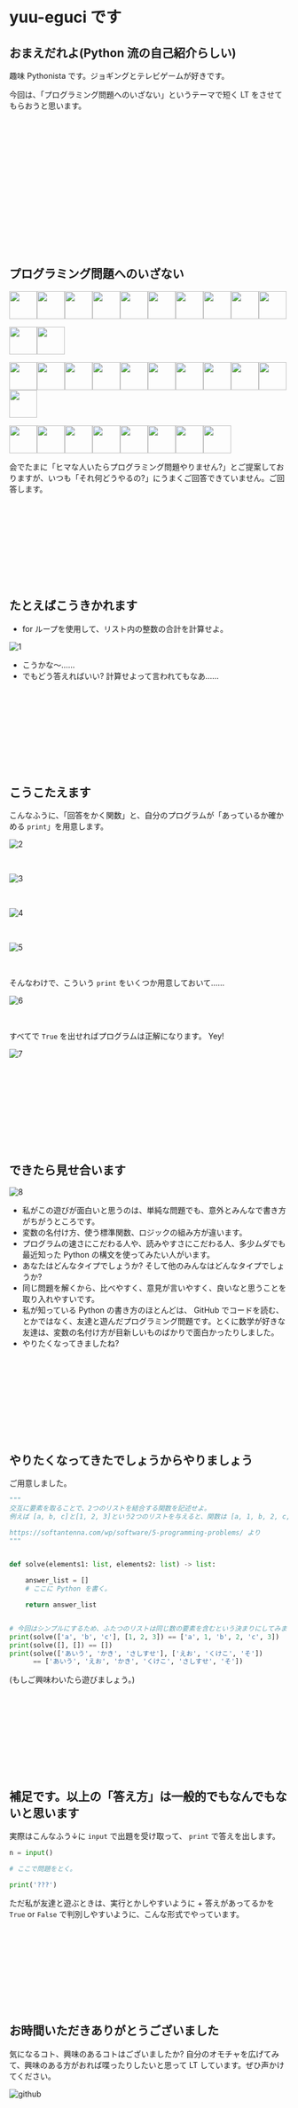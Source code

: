yuu-eguci です
===

## おまえだれよ(Python 流の自己紹介らしい)

趣味 Pythonista です。ジョギングとテレビゲームが好きです。

今回は、「プログラミング問題へのいざない」というテーマで短く LT をさせてもらおうと思います。

&nbsp;

&nbsp;

&nbsp;

&nbsp;

&nbsp;

&nbsp;

&nbsp;

&nbsp;

## プログラミング問題へのいざない

<style>
img.pepyaka {
    width: 50px;
    height: 50px;
}
</style>

<p><img class="pepyaka" src="http://pepyaka.su/fonts/lobster/i.gif"><img class="pepyaka" src="http://pepyaka.su/fonts/lobster/n.gif"><img class="pepyaka" src="http://pepyaka.su/fonts/lobster/v.gif"><img class="pepyaka" src="http://pepyaka.su/fonts/lobster/i.gif"><img class="pepyaka" src="http://pepyaka.su/fonts/lobster/t.gif"><img class="pepyaka" src="http://pepyaka.su/fonts/lobster/a.gif"><img class="pepyaka" src="http://pepyaka.su/fonts/lobster/t.gif"><img class="pepyaka" src="http://pepyaka.su/fonts/lobster/i.gif"><img class="pepyaka" src="http://pepyaka.su/fonts/lobster/o.gif"><img class="pepyaka" src="http://pepyaka.su/fonts/lobster/n.gif"></p>
<p><img class="pepyaka" src="http://pepyaka.su/fonts/lobster/t.gif"><img class="pepyaka" src="http://pepyaka.su/fonts/lobster/o.gif"></p>
<p><img class="pepyaka" src="http://pepyaka.su/fonts/lobster/p.gif"><img class="pepyaka" src="http://pepyaka.su/fonts/lobster/r.gif"><img class="pepyaka" src="http://pepyaka.su/fonts/lobster/o.gif"><img class="pepyaka" src="http://pepyaka.su/fonts/lobster/g.gif"><img class="pepyaka" src="http://pepyaka.su/fonts/lobster/r.gif"><img class="pepyaka" src="http://pepyaka.su/fonts/lobster/a.gif"><img class="pepyaka" src="http://pepyaka.su/fonts/lobster/m.gif"><img class="pepyaka" src="http://pepyaka.su/fonts/lobster/m.gif"><img class="pepyaka" src="http://pepyaka.su/fonts/lobster/i.gif"><img class="pepyaka" src="http://pepyaka.su/fonts/lobster/n.gif"><img class="pepyaka" src="http://pepyaka.su/fonts/lobster/g.gif"></p>
<p><img class="pepyaka" src="http://pepyaka.su/fonts/lobster/p.gif"><img class="pepyaka" src="http://pepyaka.su/fonts/lobster/r.gif"><img class="pepyaka" src="http://pepyaka.su/fonts/lobster/o.gif"><img class="pepyaka" src="http://pepyaka.su/fonts/lobster/b.gif"><img class="pepyaka" src="http://pepyaka.su/fonts/lobster/l.gif"><img class="pepyaka" src="http://pepyaka.su/fonts/lobster/e.gif"><img class="pepyaka" src="http://pepyaka.su/fonts/lobster/m.gif"><img class="pepyaka" src="http://pepyaka.su/fonts/lobster/s.gif"></p>


会でたまに「ヒマな人いたらプログラミング問題やりません?」とご提案しておりますが、いつも「それ何どうやるの?」にうまくご回答できていません。ご回答します。

&nbsp;

&nbsp;

&nbsp;

&nbsp;

&nbsp;

## たとえばこうきかれます

- for ループを使用して、リスト内の整数の合計を計算せよ。

![1](https://user-images.githubusercontent.com/28250432/121463969-f896da00-c9ed-11eb-8a49-78ba0526580f.png)

- こうかな〜……
- でもどう答えればいい? 計算せよって言われてもなあ……

&nbsp;

&nbsp;

&nbsp;

&nbsp;

&nbsp;

## こうこたえます

こんなふうに、「回答をかく関数」と、自分のプログラムが「あっているか確かめる `print`」を用意します。

![2](https://user-images.githubusercontent.com/28250432/121463974-f9c80700-c9ed-11eb-9557-0648eafc6708.png)

&nbsp;

![3](https://user-images.githubusercontent.com/28250432/121463975-fa609d80-c9ed-11eb-9037-55dfcb4af688.png)

&nbsp;

![4](https://user-images.githubusercontent.com/28250432/121463976-faf93400-c9ed-11eb-9cb5-73a3e19ffb7c.png)

&nbsp;

![5](https://user-images.githubusercontent.com/28250432/121463977-fb91ca80-c9ed-11eb-8474-355f10d269bb.png)

&nbsp;

そんなわけで、こういう `print` をいくつか用意しておいて……

![6](https://user-images.githubusercontent.com/28250432/121463979-fb91ca80-c9ed-11eb-8bde-3eb10d9c0b96.png)

&nbsp;

すべてで `True` を出せればプログラムは正解になります。 Yey!

![7](https://user-images.githubusercontent.com/28250432/121463982-fc2a6100-c9ed-11eb-8054-718bc289dbdd.png)

&nbsp;

&nbsp;

&nbsp;

&nbsp;

&nbsp;

## できたら見せ合います

![8](https://user-images.githubusercontent.com/28250432/121463983-fc2a6100-c9ed-11eb-97cf-c458b2f35462.png)

- 私がこの遊びが面白いと思うのは、単純な問題でも、意外とみんなで書き方がちがうところです。
- 変数の名付け方、使う標準関数、ロジックの組み方が違います。
- プログラムの速さにこだわる人や、読みやすさにこだわる人、多少ムダでも最近知った Python の構文を使ってみたい人がいます。
- あなたはどんなタイプでしょうか? そして他のみんなはどんなタイプでしょうか?
- 同じ問題を解くから、比べやすく、意見が言いやすく、良いなと思うことを取り入れやすいです。
- 私が知っている Python の書き方のほとんどは、 GitHub でコードを読む、とかではなく、友達と遊んだプログラミング問題です。とくに数学が好きな友達は、変数の名付け方が目新しいものばかりで面白かったりしました。
- やりたくなってきましたね?

&nbsp;

&nbsp;

&nbsp;

&nbsp;

&nbsp;

## やりたくなってきたでしょうからやりましょう

ご用意しました。

```python
"""
交互に要素を取ることで、2つのリストを結合する関数を記述せよ。
例えば [a, b, c]と[1, 2, 3]という2つのリストを与えると、関数は [a, 1, b, 2, c, 3]を返す。

https://softantenna.com/wp/software/5-programming-problems/ より
"""


def solve(elements1: list, elements2: list) -> list:

    answer_list = []
    # ここに Python を書く。

    return answer_list


# 今回はシンプルにするため、ふたつのリストは同じ数の要素を含むという決まりにしてみます。
print(solve(['a', 'b', 'c'], [1, 2, 3]) == ['a', 1, 'b', 2, 'c', 3])
print(solve([], []) == [])
print(solve(['あいう', 'かき', 'さしすせ'], ['えお', 'くけこ', 'そ'])
      == ['あいう', 'えお', 'かき', 'くけこ', 'さしすせ', 'そ'])

```

(もしご興味わいたら遊びましょう。)

&nbsp;

&nbsp;

&nbsp;

&nbsp;

&nbsp;

## 補足です。以上の「答え方」は一般的でもなんでもないと思います

実際はこんなふう↓に `input` で出題を受け取って、 `print` で答えを出します。

```python
n = input()

# ここで問題をとく。

print('???')

```

ただ私が友達と遊ぶときは、実行とかしやすいように + 答えがあってるかを `True` or `False` で判別しやすいように、こんな形式でやっています。

&nbsp;

&nbsp;

&nbsp;

&nbsp;

&nbsp;

## お時間いただきありがとうございました

気になるコト、興味のあるコトはございましたか? 自分のオモチャを広げてみて、興味のある方がおれば喋ったりしたいと思って LT しています。ぜひ声かけてください。

![github](https://user-images.githubusercontent.com/28250432/104541201-6bc93980-5664-11eb-92d3-1f6559282deb.png)

&nbsp;

&nbsp;

&nbsp;

&nbsp;

&nbsp;

## Powered by Sublime Text OmniMarkupPreviewer

&nbsp;

&nbsp;

&nbsp;

&nbsp;

&nbsp;
